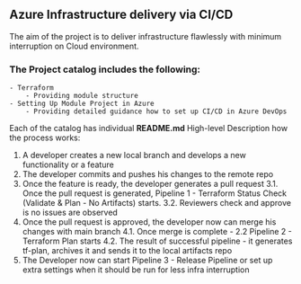
## Azure Infrastructure delivery via CI/CD

The aim of the project is to deliver infrastructure flawlessly with minimum interruption on Cloud environment.

### The Project catalog includes the following:
	- Terraform
		- Providing module structure
	- Setting Up Module Project in Azure
		- Providing detailed guidance how to set up CI/CD in Azure DevOps
Each of the catalog has individual **README.md**
High-level Description how the process works:
1. A developer creates a new local branch and develops a new functionality or a feature
2. The developer commits and pushes his changes to the remote repo
3. Once the feature is ready, the developer generates a pull request
	3.1. Once the pull request is generated, Pipeline 1 - Terraform Status Check (Validate & Plan - No Artifacts) starts.
	3.2. Reviewers check and approve is no issues are observed
4. Once the pull request is approved, the developer now can merge his changes with main branch
	4.1. Once merge is complete - 2.2 Pipeline 2 - Terraform Plan starts
	4.2. The result of successful pipeline - it generates tf-plan, archives it and sends it to the local artifacts repo
5. The Developer now can start Pipeline 3 - Release Pipeline or set up extra settings when it should be run for less infra interruption